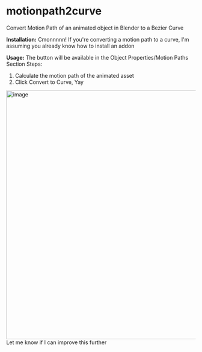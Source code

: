 # motionpath2curve
Convert Motion Path of an animated object in Blender to a Bezier Curve

**Installation:**
Cmonnnnn! If you're converting a motion path to a curve, I'm assuming you already know how to install an addon

**Usage:**
The button will be available in the Object Properties/Motion Paths Section
Steps:
1. Calculate the motion path of the animated asset
2. Click Convert to Curve, Yay
<img width="1034" height="660" alt="image" src="https://github.com/user-attachments/assets/32fc9a42-30d4-4f9b-818d-abf9fcbb7bae" />
Let me know if I can improve this further
